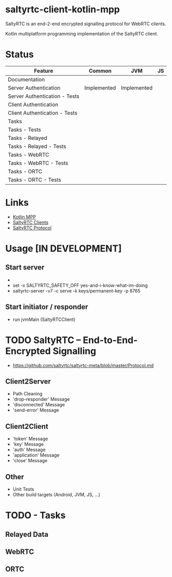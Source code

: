# saltyrtc-client-kotlin-mpp
SaltyRTC is an end-2-end encrypted signalling protocol for WebRTC clients.

Kotlin multiplatform programming implementation of the SaltyRTC client. 



# Status 


| Feature                      | Common       | JVM          | JS |
| -------------                | -------------| -------------|------------- |
| Documentation                |              |              | |
| Server Authentication        |  Implemented | Implemented  | |
| Server Authentication - Tests|              |              | |
| Client Authentication        |              |              | |
| Client Authentication - Tests|              |              | |
| Tasks                        |              |              | |
| Tasks - Tests                |              |              | |
| Tasks - Relayed              |              |              | |
| Tasks - Relayed - Tests      |              |              | |
| Tasks - WebRTC               |              |              | |
| Tasks - WebRTC - Tests       |              |              | |
| Tasks - ORTC                 |              |              | |
| Tasks - ORTC - Tests         |              |              | |

# Links
* [Kotlin MPP](https://kotlinlang.org/docs/reference/mpp-intro.html)
* [SaltyRTC Clients](https://saltyrtc.org/pages/implementations.html) 
* [SaltyRTC Protocol](https://github.com/saltyrtc/saltyrtc-meta/blob/master/Protocol.md) 

# Usage [IN DEVELOPMENT]


## Start server
*
* set -x SALTYRTC_SAFETY_OFF yes-and-i-know-what-im-doing
* saltyrtc-server -v7 -c serve -k keys/permanent-key -p 8765

## Start initiator / responder
* run jvmMain (SaltyRTCClient)

# TODO SaltyRTC – End-to-End-Encrypted Signalling
* https://github.com/saltyrtc/saltyrtc-meta/blob/master/Protocol.md
## Client2Server
* Path Cleaning
* 'drop-responder' Message
* 'disconnected' Message
* 'send-error' Message
## Client2Client
* 'token' Message
* 'key' Message
* 'auth' Message
* 'application' Message
* 'close' Message

## Other
* Unit Tests
* Other build targets (Android, JVM, JS, ...)

# TODO - Tasks
## Relayed Data 
## WebRTC 
## ORTC 


